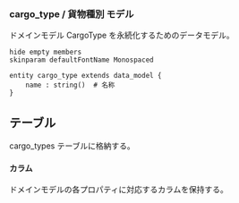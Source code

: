### cargo_type / 貨物種別 モデル

ドメインモデル CargoType を永続化するためのデータモデル。

```plantuml
hide empty members
skinparam defaultFontName Monospaced

entity cargo_type extends data_model {
    name : string()  # 名称
}
```

## テーブル

cargo_types テーブルに格納する。

#### カラム

ドメインモデルの各プロパティに対応するカラムを保持する。
